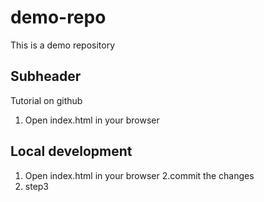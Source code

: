 # demo-repo

This is a demo repository

## Subheader

Tutorial on github

1. Open index.html in your browser
## Local development

1. Open index.html in your browser
2.commit the changes
3. step3
